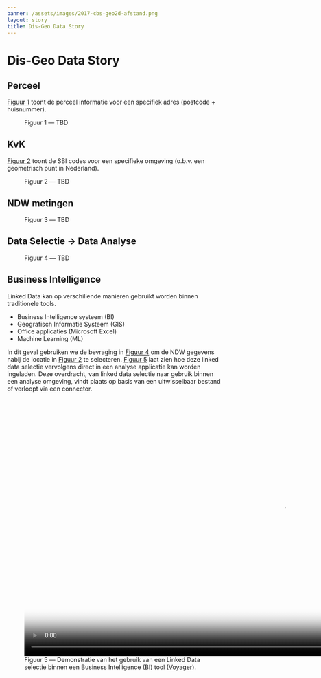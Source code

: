 ```yaml
---
banner: /assets/images/2017-cbs-geo2d-afstand.png
layout: story
title: Dis-Geo Data Story
---
```


# Dis-Geo Data Story

## Perceel

[Figuur 1](#1) toont de perceel informatie voor een specifiek adres
(postcode + huisnummer).

<figure>
  <query data-config-ref="https://data.labs.kadaster.nl/disgeo/-/queries/perceel-selectie">
  </query>
  <figcaption>
    Figuur 1 ― TBD
  </figcaption>
</figure>

## KvK

[Figuur 2](#2) toont de SBI codes voor een specifieke omgeving
(o.b.v. een geometrisch punt in Nederland).

<figure>
  <query data-config-ref="https://data.labs.kadaster.nl/kvk/-/queries/sbi-codes-opzoeken">
  </query>
  <figcaption>
    Figuur 2 ― TBD
  </figcaption>
</figure>

## NDW metingen

<figure>
  <query data-config-ref="https://data.labs.kadaster.nl/disgeo/-/queries/ndw-metingen">
  </query>
  <figcaption>
    Figuur 3 ― TBD
  </figcaption>
</figure>


## Data Selectie → Data Analyse

<figure>
  <query data-config-ref="https://data.labs.kadaster.nl/disgeo/-/queries/snelheidsmetingen-nabij-rotterdam-cs">  </query>
  <figcaption>
    Figuur 4 ― TBD
  </figcaption>
</figure>

## Business Intelligence

Linked Data kan op verschillende manieren gebruikt worden binnen
traditionele tools.

- Business Intelligence systeem (BI)
- Geografisch Informatie Systeem (GIS)
- Office applicaties (Microsoft Excel)
- Machine Learning (ML)

In dit geval gebruiken we de bevraging in [Figuur 4](#4) om de NDW
gegevens nabij de locatie in [Figuur 2](#2) te selecteren.  [Figuur
5](#5) laat zien hoe deze linked data selectie vervolgens direct in
een analyse applicatie kan worden ingeladen.  Deze overdracht, van
linked data selectie naar gebruik binnen een analyse omgeving, vindt
plaats op basis van een uitwisselbaar bestand of verloopt via een
connector.

<figure>
  <video controls loop poster="/assets/images/voyager.png" width="1200">
    <source src="/assets/videos/voyager.webm" type="video/webm">
      Helaas, uw browser kan deze webm video niet weergeven.
    </source>
  </video>
  <figcaption>
    Figuur 5 ― Demonstratie van het gebruik van een Linked Data selectie binnen een Business Intelligence (BI) tool (<a href="https://vega.github.io/voyager/" target="_blank">Voyager<a/>).
  </figcaption>
</figure>


